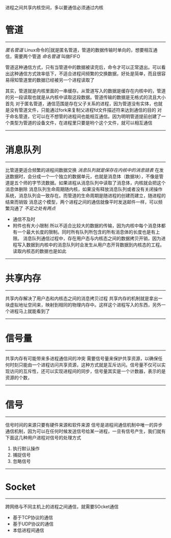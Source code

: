 进程之间共享内核空间，多以要通信必须通过内核

# 管道
****
*匿名管道*  Linux命令的|就是匿名管道，管道的数据传输时单向的，想要相互通信，需要两个管道
*命名管道*  叫做FIFO

管道这种通信方式，只有当管道中的数据被读完后，命令才可以正常退出。可以看出这种通信方式效率低下，不适合进程间频繁的交换数据，好处是简单，而且很容易得知管道里的数据已经被另一个进程读取了

其实，管道就是内核里面的一串缓存。从管道写入的数据是缓存在内核中的，管道的另一段读取也就是从内核中读取这段数据。管道传输的数据是无格式的流且大小首先
对于匿名管道，通信范围是存在父子关系的进程，因为管道没有实体，也就是没有管道文件，只能通过fork来复制父进程fd文件描述符来达到通信的目的
对于命名管道，它可以在不想管的进程间也能相互通信。因为明明管道提前创建了一个类型为管道的设备文件，在进程里只要是哟个这个文件，就可以相互通信
****
# 消息队列
****
比管道更适合频繁的进程间数据交换
*消息队列就是保存在内核中的消息链表*  在发送数据时，会分成一个一个独立的数据单元，也就是消息体（数据块），不像是管道是五个师的字节流数据。如果进程从消息队列中读取了消息体，内核就会把这个消息体删除
消息队列生命周期随内核，如果没有释放消息队列或者没有关闭操作系统，消息队列会一致存在。而管道的生命周期是随进程的创建而建立，随进程的结束而销毁
消息这个模型，两个进程之间的通信就像平时发送邮件一样，可以频繁沟通了
*不足之处有两点* 
- 通信不及时
- 附件也有大小限制
所以不适合比较大的数据的传输，因为内核中每个消息体都有一个最大长度的限制。同时所有队列所包含的所有消息体的长度也是有上限。
消息队列通信过程中，存在用户态与内核态之间的数据拷贝开销，因为进程写入数据到内核中的消息队列时会发生从用户态开背数据到内核态的工程。读取内核态的数据也是如此
****
# 共享内存
****
共享内存解决了用户态和内核态之间的消息拷贝过程
共享内存的机制就是拿出一块虚拟地址空间来，映射到相同的物理内存中。这样这个进程写入的东西，另外一个进程马上就能看到了
****
# 信号量
****
共享内存有可能带来多进程通信间的冲突
需要信号量来保护共享资源，以确保任何时刻只能由一个进程访问共享资源，这种方式就是互斥访问。信号量不仅可以实现访问的互斥性，还可以实现进程间的同步，信号量其实是一个计数器，表示的是资源的个数，
****
# 信号
****
信号时间的来源只要有硬件来源和软件来源
信号是进程间通信机制中唯一的异步通信机制，因为可以在任何时候发送信号给某一进程，一旦有信号产生，我们就有下面这几种用户进程对信号的处理方式
1. 执行默认操作
2. 捕捉信号
3. 忽略信号
****
# Socket
****
跨网络与不同主机上的进程之间通信，就需要SOcket通信
 - 基于TCP协议的通信
 - 基于UDP协议的通信
 - 本低进程间通信